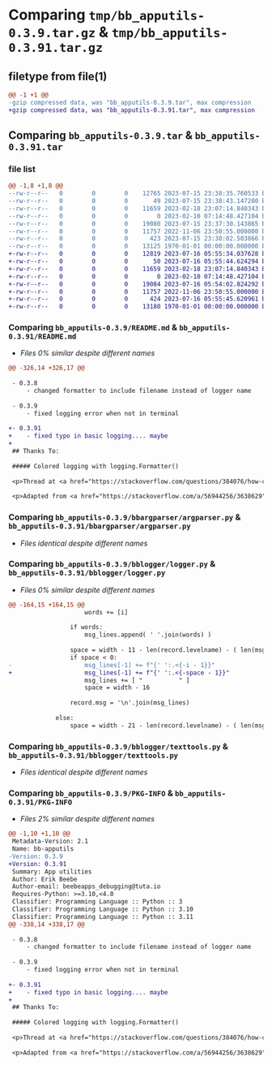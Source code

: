 # Comparing `tmp/bb_apputils-0.3.9.tar.gz` & `tmp/bb_apputils-0.3.91.tar.gz`

## filetype from file(1)

```diff
@@ -1 +1 @@
-gzip compressed data, was "bb_apputils-0.3.9.tar", max compression
+gzip compressed data, was "bb_apputils-0.3.91.tar", max compression
```

## Comparing `bb_apputils-0.3.9.tar` & `bb_apputils-0.3.91.tar`

### file list

```diff
@@ -1,8 +1,8 @@
--rw-r--r--   0        0        0    12765 2023-07-15 23:38:35.760533 bb_apputils-0.3.9/README.md
--rw-r--r--   0        0        0       49 2023-07-15 23:38:43.147200 bb_apputils-0.3.9/bbargparser/__init__.py
--rw-r--r--   0        0        0    11659 2023-02-18 23:07:14.840343 bb_apputils-0.3.9/bbargparser/argparser.py
--rw-r--r--   0        0        0        0 2023-02-10 07:14:48.427104 bb_apputils-0.3.9/bblogger/__init__.py
--rw-r--r--   0        0        0    19080 2023-07-15 23:37:30.143865 bb_apputils-0.3.9/bblogger/logger.py
--rw-r--r--   0        0        0    11757 2022-11-06 23:50:55.000000 bb_apputils-0.3.9/bblogger/texttools.py
--rw-r--r--   0        0        0      423 2023-07-15 23:38:02.503866 bb_apputils-0.3.9/pyproject.toml
--rw-r--r--   0        0        0    13125 1970-01-01 00:00:00.000000 bb_apputils-0.3.9/PKG-INFO
+-rw-r--r--   0        0        0    12819 2023-07-16 05:55:34.037628 bb_apputils-0.3.91/README.md
+-rw-r--r--   0        0        0       50 2023-07-16 05:55:44.624294 bb_apputils-0.3.91/bbargparser/__init__.py
+-rw-r--r--   0        0        0    11659 2023-02-18 23:07:14.840343 bb_apputils-0.3.91/bbargparser/argparser.py
+-rw-r--r--   0        0        0        0 2023-02-10 07:14:48.427104 bb_apputils-0.3.91/bblogger/__init__.py
+-rw-r--r--   0        0        0    19084 2023-07-16 05:54:02.824292 bb_apputils-0.3.91/bblogger/logger.py
+-rw-r--r--   0        0        0    11757 2022-11-06 23:50:55.000000 bb_apputils-0.3.91/bblogger/texttools.py
+-rw-r--r--   0        0        0      424 2023-07-16 05:55:45.620961 bb_apputils-0.3.91/pyproject.toml
+-rw-r--r--   0        0        0    13180 1970-01-01 00:00:00.000000 bb_apputils-0.3.91/PKG-INFO
```

### Comparing `bb_apputils-0.3.9/README.md` & `bb_apputils-0.3.91/README.md`

 * *Files 0% similar despite different names*

```diff
@@ -326,14 +326,17 @@
 
 - 0.3.8
     - changed formatter to include filename instead of logger name
 
 - 0.3.9
     - fixed logging error when not in terminal
 
+- 0.3.91
+    - fixed typo in basic logging.... maybe
+
 ## Thanks To:
 
 ##### Colored logging with logging.Formatter()
 
 <p>Thread at <a href="https://stackoverflow.com/questions/384076/how-can-i-color-python-logging-output">Stack Overflow</a> on python log formatting</p>
 
 <p>Adapted from <a href="https://stackoverflow.com/a/56944256/3638629">original code</a> by user's at Stack Overflow</p>
```

### Comparing `bb_apputils-0.3.9/bbargparser/argparser.py` & `bb_apputils-0.3.91/bbargparser/argparser.py`

 * *Files identical despite different names*

### Comparing `bb_apputils-0.3.9/bblogger/logger.py` & `bb_apputils-0.3.91/bblogger/logger.py`

 * *Files 0% similar despite different names*

```diff
@@ -164,15 +164,15 @@
                     words += [i]
 
                 if words:
                     msg_lines.append( ' '.join(words) )
 
                 space = width - 11 - len(record.levelname) - ( len(msg_lines[-1]) - ( int(len(msg_lines[-1]) / width) * width ))
                 if space < 0:
-                    msg_lines[-1] += f"{' ':.<{-i - 1}}"
+                    msg_lines[-1] += f"{' ':.<{-space - 1}}"
                     msg_lines += [ "          " ]
                     space = width - 16
 
                 record.msg = '\n'.join(msg_lines)
 
             else:
                 space = width - 21 - len(record.levelname) - ( len(msg) - ( int(len(msg) / width) * width ))
```

### Comparing `bb_apputils-0.3.9/bblogger/texttools.py` & `bb_apputils-0.3.91/bblogger/texttools.py`

 * *Files identical despite different names*

### Comparing `bb_apputils-0.3.9/PKG-INFO` & `bb_apputils-0.3.91/PKG-INFO`

 * *Files 2% similar despite different names*

```diff
@@ -1,10 +1,10 @@
 Metadata-Version: 2.1
 Name: bb-apputils
-Version: 0.3.9
+Version: 0.3.91
 Summary: App utilities
 Author: Erik Beebe
 Author-email: beebeapps_debugging@tuta.io
 Requires-Python: >=3.10,<4.0
 Classifier: Programming Language :: Python :: 3
 Classifier: Programming Language :: Python :: 3.10
 Classifier: Programming Language :: Python :: 3.11
@@ -338,14 +338,17 @@
 
 - 0.3.8
     - changed formatter to include filename instead of logger name
 
 - 0.3.9
     - fixed logging error when not in terminal
 
+- 0.3.91
+    - fixed typo in basic logging.... maybe
+
 ## Thanks To:
 
 ##### Colored logging with logging.Formatter()
 
 <p>Thread at <a href="https://stackoverflow.com/questions/384076/how-can-i-color-python-logging-output">Stack Overflow</a> on python log formatting</p>
 
 <p>Adapted from <a href="https://stackoverflow.com/a/56944256/3638629">original code</a> by user's at Stack Overflow</p>
```

